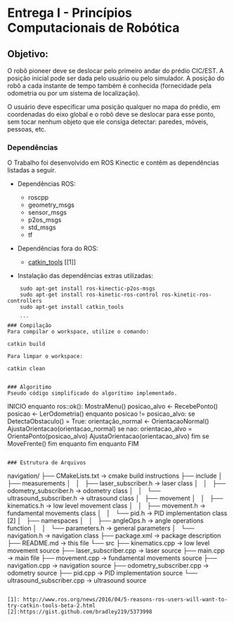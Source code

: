 # Entrega I - Princípios Computacionais de Robótica

## Objetivo:

O robô pioneer deve se deslocar pelo primeiro andar do prédio CIC/EST. A posição inicial pode ser
dada pelo usuário ou pelo simulador. A posição do robô a cada instante de tempo também é
conhecida (fornecidade pela odometria ou por um sistema de localização).

O usuário deve especificar uma posição qualquer no mapa do prédio, em coordenadas do eixo
global e o robô deve se deslocar para esse ponto, sem tocar nenhum objeto que ele consiga detectar:
paredes, móveis, pessoas, etc.

### Dependências

O Trabalho foi desenvolvido em ROS Kinectic e contêm as dependências listadas a seguir.

* Dependências ROS:
    * roscpp
    * geometry_msgs
    * sensor_msgs
    * p2os_msgs
    * std_msgs
    * tf

* Dependências fora do ROS:
    * [catkin_tools](http://catkin-tools.readthedocs.io/en/latest/advanced/catkin_shell_verbs.html) [[1]]

* Instalação das dependências extras utilizadas:
```
    sudo apt-get install ros-kinectic-p2os-msgs
    sudo apt-get install ros-kinetic-ros-control ros-kinetic-ros-controllers
    sudo apt-get install catkin_tools

    ```
### Compilação
Para compilar o workspace, utilize o comando:
```
    catkin build
```
Para limpar o workspace:
```
    catkin clean
```

### Algoritimo
Pseudo código simplificado do algorítimo implementado.
```
INICIO
    enquanto ros::ok():
        MostraMenu()
        posicao_alvo <- RecebePonto()
        posicao <- LerOdometria()
        enquanto posicao != posicao_alvo:
            se DetectaObstaculo() = True:
                orientação_normal <- OrientacaoNormal()
                AjustaOrientacao(orientacao_normal)
            se nao:
                orientacao_alvo = OrientaPonto(posicao_alvo)
                AjustaOrientacao(orientacao_alvo)
            fim se
            MoveFrente()
        fim enquanto
    fim enquanto
FIM
```

### Estrutura de Arquivos

```
navigation/
├── CMakeLists.txt -> cmake build instructions
├── include
│   ├── measurements
│   │   ├── laser_subscriber.h      -> laser class
│   │   ├── odometry_subscriber.h   -> odometry class
│   │   └── ultrasound_subscriber.h -> ultrasound class
│   ├── movement
│   │   ├── kinematics.h -> low level movement class
│   │   ├── movement.h   -> fundamental movements class
│   │   └── pid.h        -> PID implementation class [2]
│   ├── namespaces
│   │   ├── angleOps.h   -> angle operations function
│   │   └── parameters.h -> general parameters
│   └── navigation.h     -> navigation class
├── package.xml     -> package description
├── README.md       -> this file
└── src
    ├── kinematics.cpp          -> low level movement source
    ├── laser_subscriber.cpp    -> laser source
    ├── main.cpp                -> main file
    ├── movement.cpp            -> fundamental movements source
    ├── navigation.cpp          -> navigation source
    ├── odometry_subscriber.cpp -> odometry source
    ├── pid.cpp                 -> PID implementation source
    └── ultrasound_subscriber.cpp -> ultrasound source

```

[1]: http://www.ros.org/news/2016/04/5-reasons-ros-users-will-want-to-try-catkin-tools-beta-2.html
[2]:https://gist.github.com/bradley219/5373998
